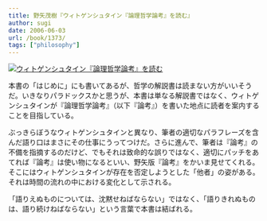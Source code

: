 ```yaml
---
title: 野矢茂樹『ウィトゲンシュタイン『論理哲学論考』を読む』
author: sugi
date: 2006-06-03
url: /book/1373/
tags: ["philosophy"]
---
```

<a href="http://www.amazon.co.jp/exec/obidos/ASIN/4480089810/chezsugi-22/ref=nosim/" name="amazletlink" target="_blank"><img src="http://i0.wp.com/ec2.images-amazon.com/images/I/51Y7KGKZQJL.SL160.jpg?w=660" alt="ウィトゲンシュタイン『論理哲学論考』を読む" class="alignleft" data-recalc-dims="1" /></a>

本書の「はじめに」にも書いてあるが、哲学の解説書は読まない方がいいそうだ。いきなりパラドックスかと思うが、本書は単なる解説書ではなく、ウィトゲンシュタインが『論理哲学論考』（以下『論考』）を書いた地点に読者を案内することを目指している。

ぶっきらぼうなウィトゲンシュタインと異なり、筆者の適切なパラフレーズを含んだ語り口はまさにその仕事にうってつけだ。さらに進んで、筆者は『論考』の不備を指摘するのだけど、でもそれは致命的な誤りではなく、適切にパッチをあてれば『論考』は使い物になるといい、野矢版『論考』をかいま見せてくれる。そこにはウィトゲンシュタインが存在を否定しようとした「他者」の姿がある。それは時間の流れの中における変化として示される。

「語りえぬものについては、沈黙せねばならない」ではなく、「語りきれぬものは、語り続けねばならない」という言葉で本書は結ばれる。

